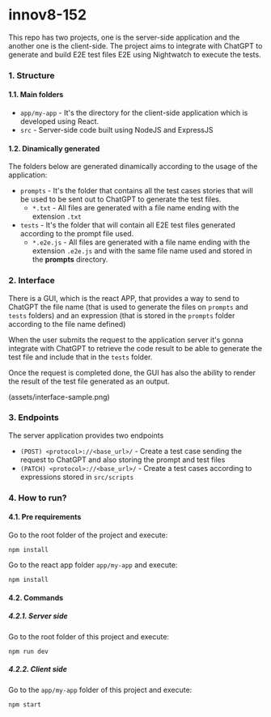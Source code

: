 # innov8-152

This repo has two projects, one is the server-side application and the another one is the client-side.
The project aims to integrate with ChatGPT to generate and build E2E test files E2E using Nightwatch to execute the tests.

### 1. Structure

#### 1.1. Main folders

- `app/my-app` - It's the directory for the client-side application which is developed using React.
- `src` - Server-side code built using NodeJS and ExpressJS

#### 1.2. Dinamically generated

The folders below are generated dinamically according to the usage of the application:

- `prompts` - It's the folder that contains all the test cases stories that will be used to be sent out to ChatGPT to generate the test files.
  - `*.txt` - All files are generated with a file name ending with the extension `.txt`
- `tests` - It's the folder that will contain all E2E test files generated according to the prompt file used.
  - `*.e2e.js` - All files are generated with a file name ending with the extension `.e2e.js` and with the same file name used and stored in the **prompts** directory.

### 2. Interface

There is a GUI, which is the react APP, that provides a way to send to ChatGPT the file name (that is used to generate the files on `prompts` and `tests` folders) and an expression (that is stored in the `prompts` folder according to the file name defined)

When the user submits the request to the application server it's gonna integrate with ChatGPT to retrieve the code result to be able to generate the test file and include that in the `tests` folder.

Once the request is completed done, the GUI has also the ability to render the result of the test file generated as an output.

(assets/interface-sample.png)

### 3. Endpoints

The server application provides two endpoints

- `(POST) <protocol>://<base_url>/` - Create a test case sending the request to ChatGPT and also storing the prompt and test files
- `(PATCH) <protocol>://<base_url>/` - Create a test cases according to expressions stored in `src/scripts`

### 4. How to run?

#### 4.1. Pre requirements

Go to the root folder of the project and execute:

```
npm install
```

Go to the react app folder `app/my-app` and execute:

```
npm install
```

#### 4.2. Commands

##### 4.2.1. Server side

Go to the root folder of this project and execute:

```
npm run dev
```

##### 4.2.2. Client side

Go to the `app/my-app` folder of this project and execute:

```
npm start
```
